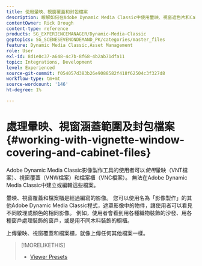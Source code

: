 ```yaml
---
title: 使用暈映、視窗覆蓋和封包檔案
description: 瞭解如何在Adobe Dynamic Media Classic中使用暈映、視窗遮色片和Cabinet檔案。
contentOwner: Rick Brough
content-type: reference
products: SG_EXPERIENCEMANAGER/Dynamic-Media-Classic
geptopics: SG_SCENESEVENONDEMAND_PK/categories/master_files
feature: Dynamic Media Classic,Asset Management
role: User
exl-id: 8d1e0c37-a648-4c7b-8f68-4b2ab71dfa11
topic: Integrations, Development
level: Experienced
source-git-commit: f054057d383b26e9088582f418f62504c3f327d8
workflow-type: tm+mt
source-wordcount: '146'
ht-degree: 1%

---
```


# 處理暈映、視窗涵蓋範圍及封包檔案{#working-with-vignette-window-covering-and-cabinet-files}

Adobe Dynamic Media Classic影像製作工具的使用者可以&#x200B;*使用*&#x200B;暈映（VNT檔案）、視窗覆蓋（VNW檔案）和檔案櫃（VNC檔案）。 無法在Adobe Dynamic Media Classic中建立或編輯這些檔案。

暈映、視窗覆蓋和檔案櫃是經過編寫的影像。 您可以使用名為「影像製作」的其他Adobe Dynamic Media Classic程式，遮罩影像中的物件，讓使用者可以看見不同紋理或顏色的相同影像。 例如，使用者會看到用各種織物裝飾的沙發、用各種窗戶處理裝飾的窗戶，或是用不同木料裝飾的櫥櫃。

上傳暈映、視窗覆蓋和檔案櫃，就像上傳任何其他檔案一樣。

>[!MORELIKETHIS]
>
>* [Viewer Presets](application-setup.md#viewer_presets)
